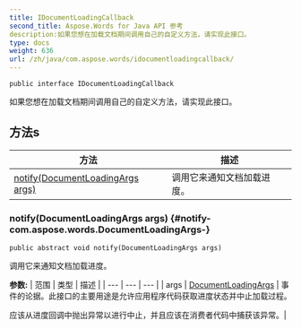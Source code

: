 ```yaml
---
title: IDocumentLoadingCallback
second_title: Aspose.Words for Java API 参考
description:如果您想在加载文档期间调用自己的自定义方法，请实现此接口。
type: docs
weight: 636
url: /zh/java/com.aspose.words/idocumentloadingcallback/
---
```

```
public interface IDocumentLoadingCallback
```

如果您想在加载文档期间调用自己的自定义方法，请实现此接口。
## 方法s

| 方法 | 描述 |
| --- | --- |
| [notify(DocumentLoadingArgs args)](#notify-com.aspose.words.DocumentLoadingArgs-) | 调用它来通知文档加载进度。 |
### notify(DocumentLoadingArgs args) {#notify-com.aspose.words.DocumentLoadingArgs-}
```
public abstract void notify(DocumentLoadingArgs args)
```


调用它来通知文档加载进度。

**参数:**
| 范围 | 类型 | 描述 |
| --- | --- | --- |
| args | [DocumentLoadingArgs](../../com.aspose.words/documentloadingargs) | 事件的论据。此接口的主要用途是允许应用程序代码获取进度状态并中止加载过程。

应该从进度回调中抛出异常以进行中止，并且应该在消费者代码中捕获该异常。|
